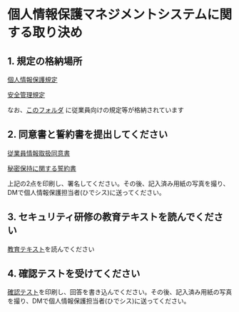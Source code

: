 # 個人情報保護マネジメントシステムに関する取り決め

## 1. 規定の格納場所
[個人情報保護規定](https://docs.google.com/document/d/1uYcwzx-XTrAhnxet756tJ9cI8h-n3NcW/edit?usp=sharing&ouid=110981045054554220795&rtpof=true&sd=true)

[安全管理規定](https://docs.google.com/document/d/1OYoHsGkqzcx1f3XiVpAZP0F8OPXz2flq/edit?usp=sharing&ouid=110981045054554220795&rtpof=true&sd=true)

なお、[このフォルダ](https://drive.google.com/drive/u/0/folders/1kHdaP2xr73o-Ouz8Rol4iuvgHy_mz00E)	に従業員向けの規定等が格納されています

## 2. 同意書と誓約書を提出してください
[従業員情報取扱同意書](https://docs.google.com/document/d/17prX92ZiTtuQoV2ky7s63QZlutOhSffK/edit?usp=sharing&ouid=110981045054554220795&rtpof=true&sd=true)

[秘密保持に関する誓約書](https://docs.google.com/document/d/1DWFWvalmiGFY3CbBgKYEcXGqb1C0w2oM/edit?usp=sharing&ouid=110981045054554220795&rtpof=true&sd=true)

上記の2点を印刷し、署名してください。その後、記入済み用紙の写真を撮り、DMで個人情報保護担当者(ひでシス)に送ってください。

## 3. セキュリティ研修の教育テキストを読んでください
[教育テキスト](https://drive.google.com/file/d/1s0Hmr9Qq3k3x7lKrs8tJ7RyjKX5I5fhC/view?usp=sharing)を読んでください

## 4. 確認テストを受けてください
[確認テスト](https://drive.google.com/file/d/13UdBzPgcnczpK28a4W80nftdn2jqLBuU/view?usp=sharing)を印刷し、回答を書き込んでください。その後、記入済み用紙の写真を撮り、DMで個人情報保護担当者(ひでシス)に送ってください。
